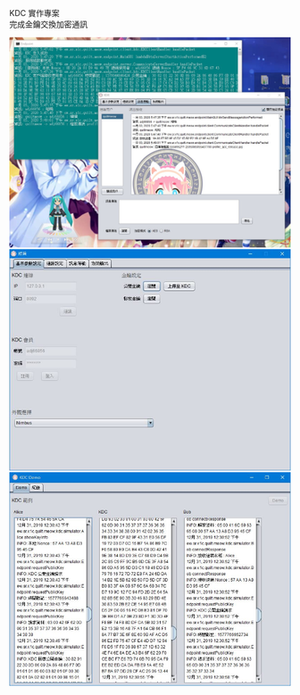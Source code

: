 KDC 實作專案  
完成金鑰交換加密通訊  
  
![image](https://raw.githubusercontent.com/QuiltMeow/KDCImplementation/main/Image%201.jpg?raw=true)  
![image](https://raw.githubusercontent.com/QuiltMeow/KDCImplementation/main/Image%202.jpg?raw=true)  
![image](https://raw.githubusercontent.com/QuiltMeow/KDCImplementation/main/Image%203.jpg?raw=true)